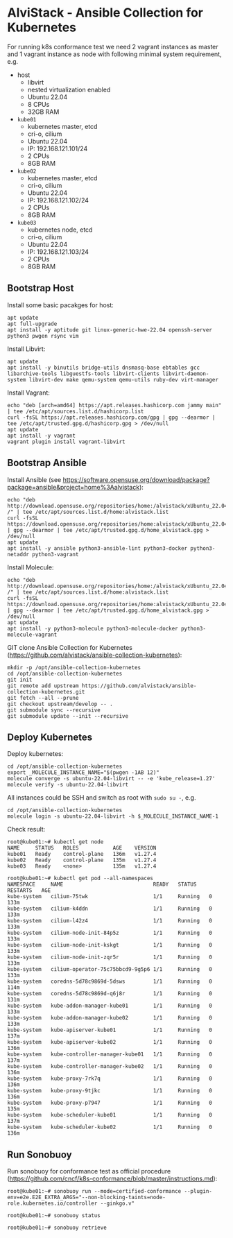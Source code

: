 # AlviStack - Ansible Collection for Kubernetes

For running k8s conformance test we need 2 vagrant instances as master
and 1 vagrant instance as node with following minimal system
requirement, e.g.

-   host
    -   libvirt
    -   nested virtualization enabled
    -   Ubuntu 22.04
    -   8 CPUs
    -   32GB RAM
-   `kube01`
    -   kubernetes master, etcd
    -   cri-o, cilium
    -   Ubuntu 22.04
    -   IP: 192.168.121.101/24
    -   2 CPUs
    -   8GB RAM
-   `kube02`
    -   kubernetes master, etcd
    -   cri-o, cilium
    -   Ubuntu 22.04
    -   IP: 192.168.121.102/24
    -   2 CPUs
    -   8GB RAM
-   `kube03`
    -   kubernetes node, etcd
    -   cri-o, cilium
    -   Ubuntu 22.04
    -   IP: 192.168.121.103/24
    -   2 CPUs
    -   8GB RAM

## Bootstrap Host

Install some basic pacakges for host:

    apt update
    apt full-upgrade
    apt install -y aptitude git linux-generic-hwe-22.04 openssh-server python3 pwgen rsync vim

Install Libvirt:

    apt update
    apt install -y binutils bridge-utils dnsmasq-base ebtables gcc libarchive-tools libguestfs-tools libvirt-clients libvirt-daemon-system libvirt-dev make qemu-system qemu-utils ruby-dev virt-manager

Install Vagrant:

    echo "deb [arch=amd64] https://apt.releases.hashicorp.com jammy main" | tee /etc/apt/sources.list.d/hashicorp.list
    curl -fsSL https://apt.releases.hashicorp.com/gpg | gpg --dearmor | tee /etc/apt/trusted.gpg.d/hashicorp.gpg > /dev/null
    apt update
    apt install -y vagrant
    vagrant plugin install vagrant-libvirt

## Bootstrap Ansible

Install Ansible (see
<https://software.opensuse.org/download/package?package=ansible&project=home%3Aalvistack>):

    echo "deb http://download.opensuse.org/repositories/home:/alvistack/xUbuntu_22.04/ /" | tee /etc/apt/sources.list.d/home:alvistack.list
    curl -fsSL https://download.opensuse.org/repositories/home:alvistack/xUbuntu_22.04/Release.key | gpg --dearmor | tee /etc/apt/trusted.gpg.d/home_alvistack.gpg > /dev/null
    apt update
    apt install -y ansible python3-ansible-lint python3-docker python3-netaddr python3-vagrant

Install Molecule:

    echo "deb http://download.opensuse.org/repositories/home:/alvistack/xUbuntu_22.04/ /" | tee /etc/apt/sources.list.d/home:alvistack.list
    curl -fsSL https://download.opensuse.org/repositories/home:alvistack/xUbuntu_22.04/Release.key | gpg --dearmor | tee /etc/apt/trusted.gpg.d/home_alvistack.gpg > /dev/null
    apt update
    apt install -y python3-molecule python3-molecule-docker python3-molecule-vagrant

GIT clone Ansible Collection for Kubernetes
(<https://github.com/alvistack/ansible-collection-kubernetes>):

    mkdir -p /opt/ansible-collection-kubernetes
    cd /opt/ansible-collection-kubernetes
    git init
    git remote add upstream https://github.com/alvistack/ansible-collection-kubernetes.git
    git fetch --all --prune
    git checkout upstream/develop -- .
    git submodule sync --recursive
    git submodule update --init --recursive

## Deploy Kubernetes

Deploy kubernetes:

    cd /opt/ansible-collection-kubernetes
    export _MOLECULE_INSTANCE_NAME="$(pwgen -1AB 12)"
    molecule converge -s ubuntu-22.04-libvirt -- -e 'kube_release=1.27'
    molecule verify -s ubuntu-22.04-libvirt

All instances could be SSH and switch as root with `sudo su -`, e.g.

    cd /opt/ansible-collection-kubernetes
    molecule login -s ubuntu-22.04-libvirt -h $_MOLECULE_INSTANCE_NAME-1

Check result:

    root@kube01:~# kubectl get node
    NAME     STATUS   ROLES           AGE    VERSION
    kube01   Ready    control-plane   136m   v1.27.4
    kube02   Ready    control-plane   135m   v1.27.4
    kube03   Ready    <none>          135m   v1.27.4

    root@kube01:~# kubectl get pod --all-namespaces
    NAMESPACE     NAME                             READY   STATUS    RESTARTS   AGE
    kube-system   cilium-75twk                     1/1     Running   0          133m
    kube-system   cilium-k4ddn                     1/1     Running   0          133m
    kube-system   cilium-l42z4                     1/1     Running   0          133m
    kube-system   cilium-node-init-84p5z           1/1     Running   0          133m
    kube-system   cilium-node-init-kskgt           1/1     Running   0          133m
    kube-system   cilium-node-init-zqr5r           1/1     Running   0          133m
    kube-system   cilium-operator-75c75bbcd9-9g5p6 1/1     Running   0          133m
    kube-system   coredns-5d78c9869d-5dsws         1/1     Running   0          114m
    kube-system   coredns-5d78c9869d-q6j8r         1/1     Running   0          131m
    kube-system   kube-addon-manager-kube01        1/1     Running   0          133m
    kube-system   kube-addon-manager-kube02        1/1     Running   0          133m
    kube-system   kube-apiserver-kube01            1/1     Running   0          137m
    kube-system   kube-apiserver-kube02            1/1     Running   0          136m
    kube-system   kube-controller-manager-kube01   1/1     Running   0          137m
    kube-system   kube-controller-manager-kube02   1/1     Running   0          136m
    kube-system   kube-proxy-7rk7q                 1/1     Running   0          136m
    kube-system   kube-proxy-9tjkc                 1/1     Running   0          136m
    kube-system   kube-proxy-p7947                 1/1     Running   0          135m
    kube-system   kube-scheduler-kube01            1/1     Running   0          137m
    kube-system   kube-scheduler-kube02            1/1     Running   0          136m

## Run Sonobuoy

Run sonobuoy for conformance test as official procedure
(<https://github.com/cncf/k8s-conformance/blob/master/instructions.md>):

    root@kube01:~# sonobuoy run --mode=certified-conformance --plugin-env=e2e.E2E_EXTRA_ARGS="--non-blocking-taints=node-role.kubernetes.io/controller --ginkgo.v"

    root@kube01:~# sonobuoy status

    root@kube01:~# sonobuoy retrieve
